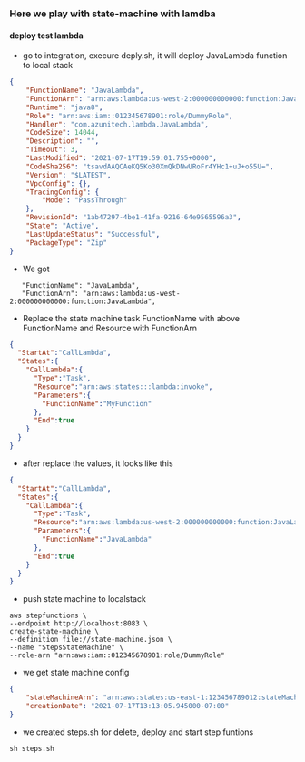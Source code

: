### Here we play with state-machine with lamdba
#### deploy test lambda
- go to integration, execure deply.sh, it will deploy JavaLambda function to local stack
```json 
{
    "FunctionName": "JavaLambda",
    "FunctionArn": "arn:aws:lambda:us-west-2:000000000000:function:JavaLambda",
    "Runtime": "java8",
    "Role": "arn:aws:iam::012345678901:role/DummyRole",
    "Handler": "com.azunitech.lambda.JavaLambda",
    "CodeSize": 14044,
    "Description": "",
    "Timeout": 3,
    "LastModified": "2021-07-17T19:59:01.755+0000",
    "CodeSha256": "tsavdAAQCAeKQ5Ko30XmQkDNwURoFr4YHc1+uJ+o55U=",
    "Version": "$LATEST",
    "VpcConfig": {},
    "TracingConfig": {
        "Mode": "PassThrough"
    },
    "RevisionId": "1ab47297-4be1-41fa-9216-64e9565596a3",
    "State": "Active",
    "LastUpdateStatus": "Successful",
    "PackageType": "Zip"
}
```
- We got 
```text
   "FunctionName": "JavaLambda",
   "FunctionArn": "arn:aws:lambda:us-west-2:000000000000:function:JavaLambda",
```

- Replace the state machine task FunctionName with above FunctionName and Resource with FunctionArn
```json
{
  "StartAt":"CallLambda",
  "States":{
    "CallLambda":{
      "Type":"Task",
      "Resource":"arn:aws:states:::lambda:invoke",
      "Parameters":{
        "FunctionName":"MyFunction"
      },
      "End":true
    }
  }
}
```
- after replace the values, it looks like this
```json
{
  "StartAt":"CallLambda",
  "States":{
    "CallLambda":{
      "Type":"Task",
      "Resource":"arn:aws:lambda:us-west-2:000000000000:function:JavaLambda",
      "Parameters":{
        "FunctionName":"JavaLambda"
      },
      "End":true
    }
  }
}
```


- push state machine to localstack
```shell script
aws stepfunctions \
--endpoint http://localhost:8083 \
create-state-machine \
--definition file://state-machine.json \
--name "StepsStateMachine" \
--role-arn "arn:aws:iam::012345678901:role/DummyRole"
```
- we get state machine config
```json
{
    "stateMachineArn": "arn:aws:states:us-east-1:123456789012:stateMachine:StepsStateMachine",
    "creationDate": "2021-07-17T13:13:05.945000-07:00"
}
```
- we created steps.sh for delete, deploy and start step funtions
```shell script
sh steps.sh
```

